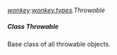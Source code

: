 _[wonkey](../../modules/wonkey/wonkey-module.md):[wonkey.types](../../modules/wonkey/wonkey-types.md).Throwable_
##### Class Throwable
Base class of all throwable objects.
